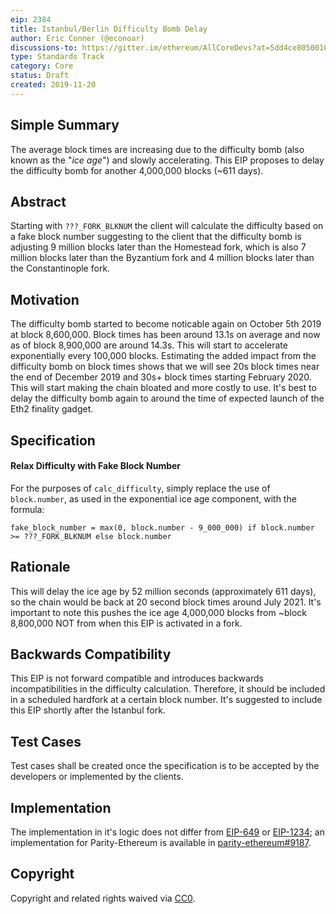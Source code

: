 ```yaml
---
eip: 2384
title: Istanbul/Berlin Difficulty Bomb Delay
author: Eric Conner (@econoar)
discussions-to: https://gitter.im/ethereum/AllCoreDevs?at=5dd4ce8050010612b2eeb9d6
type: Standards Track
category: Core
status: Draft
created: 2019-11-20
---
```


## Simple Summary
The average block times are increasing due to the difficulty bomb (also known as the "_ice age_") and slowly accelerating. This EIP proposes to delay the difficulty bomb for another 4,000,000 blocks (~611 days).

## Abstract
Starting with `???_FORK_BLKNUM` the client will calculate the difficulty based on a fake block number suggesting to the client that the difficulty bomb is adjusting 9 million blocks later than the Homestead fork, which is also 7 million blocks later than the Byzantium fork and 4 million blocks later than the Constantinople fork.

## Motivation
The difficulty bomb started to become noticable again on October 5th 2019 at block 8,600,000. Block times has been around 13.1s on average and now as of block 8,900,000 are around 14.3s. This will start to accelerate exponentially every 100,000 blocks. Estimating the added impact from the difficulty bomb on block times shows that we will see 20s block times near the end of December 2019 and 30s+ block times starting February 2020. This will start making the chain bloated and more costly to use. It's best to delay the difficulty bomb again to around the time of expected launch of the Eth2 finality gadget.

## Specification
#### Relax Difficulty with Fake Block Number
For the purposes of `calc_difficulty`, simply replace the use of `block.number`, as used in the exponential ice age component, with the formula:

    fake_block_number = max(0, block.number - 9_000_000) if block.number >= ???_FORK_BLKNUM else block.number

## Rationale
This will delay the ice age by 52 million seconds (approximately 611 days), so the chain would be back at 20 second block times around July 2021. It's important to note this pushes the ice age 4,000,000 blocks from ~block 8,800,000 NOT from when this EIP is activated in a fork.

## Backwards Compatibility
This EIP is not forward compatible and introduces backwards incompatibilities in the difficulty calculation. Therefore, it should be included in a scheduled hardfork at a certain block number. It's suggested to include this EIP shortly after the Istanbul fork.

## Test Cases
Test cases shall be created once the specification is to be accepted by the developers or implemented by the clients.

## Implementation
The implementation in it's logic does not differ from [EIP-649](https://eips.ethereum.org/EIPS/eip-649) or [EIP-1234](https://eips.ethereum.org/EIPS/eip-1234); an implementation for Parity-Ethereum is available in [parity-ethereum#9187](https://github.com/paritytech/parity-ethereum/pull/9187).

## Copyright
Copyright and related rights waived via [CC0](https://creativecommons.org/publicdomain/zero/1.0/).
